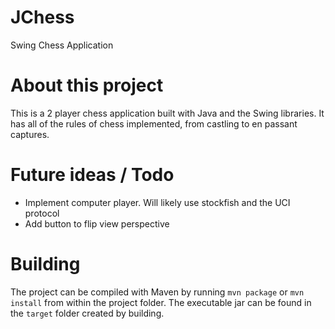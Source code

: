 # JChess
Swing Chess Application

# About this project
This is a 2 player chess application built with Java and the Swing libraries. It has all of the rules of chess implemented, from castling to en passant captures.

# Future ideas / Todo
- Implement computer player. Will likely use stockfish and the UCI protocol
- Add button to flip view perspective

# Building
The project can be compiled with Maven by running `mvn package` or `mvn install` from within the project folder. 
The executable jar can be found in the `target` folder created by building.
